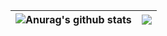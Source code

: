 <img align="center" src="https://github-readme-stats-sarthakydvs-projects.vercel.app/api?username=sarthakydv&show_icons=true&include_all_commits=true&theme=buefy&hide_border=true" alt="Anurag's github stats" /> | <img align="center" src="https://github-readme-stats-sarthakydvs-projects.vercel.app/api/top-langs/?username=sarthakydv&layout=compact&theme=buefy&hide_border=true" /> |
| ------------- | ------------- |
